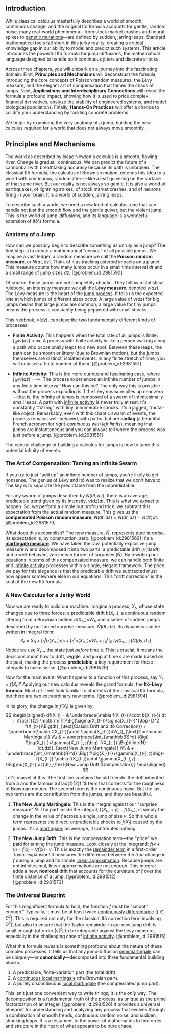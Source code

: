 ## Introduction
While classical calculus masterfully describes a world of smooth, continuous change, and the original Itô formula accounts for gentle, random noise, many real-world phenomena—from stock market crashes and neural spikes to [genetic mutations](@article_id:262134)—are defined by sudden, jarring leaps. Standard mathematical tools fall short in this jerky reality, creating a critical knowledge gap in our ability to model and predict such systems. This article introduces the powerful Itô formula for jump-diffusions, the mathematical language designed to handle both continuous jitters and discrete shocks.

Across three chapters, you will embark on a journey into this fascinating domain. First, **Principles and Mechanisms** will deconstruct the formula, introducing the core concepts of Poisson random measures, the Lévy measure, and the elegant art of compensation that tames the chaos of jumps. Next, **Applications and Interdisciplinary Connections** will reveal the formula's profound impact, showing how it is used to price complex financial derivatives, analyze the stability of engineered systems, and model biological populations. Finally, **Hands-On Practices** will offer a chance to solidify your understanding by tackling concrete problems.

We begin by examining the very anatomy of a jump, building the new calculus required for a world that does not always move smoothly.

## Principles and Mechanisms

The world as described by Isaac Newton's calculus is a smooth, flowing river. Change is gradual, continuous. We can predict the future of a cannonball with breathtaking accuracy because its path is unbroken. The classical Itô formula, the calculus of Brownian motion, extends this idea to a world with continuous, random jitters—like a leaf quivering on the surface of that same river. But our reality is not always so gentle. It is also a world of earthquakes, of lightning strikes, of stock market crashes, and of neurons firing in your brain. It is a world of sudden, jarring leaps.

To describe such a world, we need a new kind of calculus, one that can handle not just the smooth flow and the gentle quiver, but the violent jump. This is the world of jump-diffusions, and its language is a wonderful extension of Itô's formula.

### Anatomy of a Jump

How can we possibly begin to describe something as unruly as a jump? The first step is to create a mathematical "census" of all possible jumps. We imagine a vast ledger, a random measure we call the **Poisson random measure**, or $N(dt, dz)$. Think of it as tracking asteroid impacts on a planet. This measure counts how many jumps occur in a small time interval $dt$ and a small range of jump sizes $dz$. [@problem_id:2981590]

Of course, these jumps are not completely chaotic. They follow a statistical rulebook, an intensity measure we call the **Lévy measure**, denoted $\nu(dz)$. The Lévy measure is the heart of the [jump process](@article_id:200979). It tells us the expected *rate* at which jumps of different sizes occur. A large value of $\nu(dz)$ for big jumps means that large jumps are common; a large value for tiny jumps means the process is constantly being peppered with small shocks.

This rulebook, $\nu(dz)$, can describe two fundamentally different kinds of processes:

*   **Finite Activity**: This happens when the total rate of all jumps is finite: $\int_{\mathbb{R}^d} \nu(dz) < \infty$. A process with finite activity is like a person walking along a path who occasionally leaps to a new spot. Between these leaps, the path can be smooth or jittery (due to Brownian motion), but the jumps themselves are distinct, isolated events. In any finite stretch of time, you will only see a finite number of them. [@problem_id:2981551]

*   **Infinite Activity**: This is the more curious and fascinating case, where $\int_{\mathbb{R}^d} \nu(dz) = \infty$. The process experiences an infinite number of jumps in any finite time interval! How can this be? The only way this is possible without the process exploding is if the Lévy measure piles up near zero—that is, the infinity of jumps is composed of a swarm of infinitesimally small leaps. A path with [infinite activity](@article_id:197100) is never truly at rest; it's constantly "fizzing" with tiny, innumerable shocks. It's a jagged, fractal-like object. Remarkably, even with this chaotic swarm of events, the process remains well-behaved, with paths that are **càdlàg** (a beautiful French acronym for *right-continuous with left limits*), meaning that jumps are instantaneous and you can always tell where the process was just before a jump. [@problem_id:2981551]

The central challenge of building a calculus for jumps is how to tame this potential infinity of events.

### The Art of Compensation: Taming an Infinite Swarm

If you try to just "add up" an infinite number of jumps, you're likely to get nonsense. The genius of Lévy and Itô was to realize that we don't have to. The key is to separate the predictable from the unpredictable.

For any swarm of jumps described by $N(dt, dz)$, there is an average, predictable trend given by its intensity, $\nu(dz)dt$. This is what we *expect* to happen. So, we perform a simple but profound trick: we subtract this expectation from the actual random measure. This gives us the **compensated Poisson random measure**, $\tilde{N}(dt, dz) = N(dt, dz) - \nu(dz)dt$. [@problem_id:2981570]

What does this accomplish? The new measure, $\tilde{N}$, represents pure surprise. Its expectation is, by construction, zero. [@problem_id:2981569] It's a **[martingale measure](@article_id:182768)**. We have taken the raw, potentially explosive jump measure $N$ and decomposed it into two parts: a predictable drift ($\nu(dz) dt$) and a well-behaved, zero-mean torrent of surprises ($\tilde{N}$). By rewriting our equations in terms of this compensated measure, we can handle both finite and [infinite activity](@article_id:197100) processes within a single, elegant framework. The price we pay for this elegance is that the predictable drift we subtracted must now appear somewhere else in our equations. This "drift correction" is the soul of the new Itô formula.

### A New Calculus for a Jerky World

Now we are ready to build our machine. Imagine a process, $X_t$, whose state changes due to three forces: a predictable drift $b(X_{t-})$, a continuous random jittering from a Brownian motion $\sigma(X_{t-})dW_t$, and a series of sudden jumps described by our tamed surprise-measure, $\tilde{N}(dt, dz)$. Its dynamics can be written in integral form:
$$
X_t = X_0 + \int_0^t b(X_{s-})ds + \int_0^t \sigma(X_{s-})dW_s + \int_0^t\int_{\mathbb{R}^d} \gamma(X_{s-},z)\tilde{N}(ds,dz)
$$
Notice we use $X_{s-}$, the state just *before* time $s$. This is crucial; it means the decisions about how to drift, wiggle, and jump at time $s$ are made based on the past, making the process **predictable**, a key requirement for these integrals to make sense. [@problem_id:2981529]

Now for the main event. What happens to a function of this process, say $Y_t = f(X_t)$? Applying our new calculus reveals the grand formula, the **Itô-Lévy formula**. Much of it will look familiar to students of the classical Itô formula, but there are two extraordinary new terms. [@problem_id:2981594]

In its glory, the change in $f(X_t)$ is given by:
$$
\begin{aligned}
df(X_t) = & \underbrace{\nabla f(X_{t-})\cdot b(X_{t-}) dt + \frac{1}{2} \mathrm{Tr}\Big(\sigma(X_{t-})\sigma(X_{t-})^{\top} D^2 f(X_{t-})\Big)dt}_{\text{Classic Drift and Itô Correction}} + \underbrace{\nabla f(X_{t-})\cdot \sigma(X_{t-})dW_t}_{\text{Continuous Martingale}} \\\\
& + \underbrace{\int_{\mathbb{R}^d} \Big( f\big(X_{t-}+\gamma(X_{t-},z)\big)-f(X_{t-}) \Big)\tilde{N}(dt,dz)}_{\text{New Jump Martingale}} \\\\
& + \underbrace{\int_{\mathbb{R}^d} \Big( f\big(X_{t-}+\gamma(X_{t-},z)\big)-f(X_{t-})-\nabla f(X_{t-})\cdot \gamma(X_{t-},z) \Big)\nu(X_{t-},dz)dt}_{\text{New Jump Drift (Compensator)}}
\end{aligned}
$$
Let's marvel at this. The first line contains the old friends: the drift inherited from $b$ and the famous $\frac{1}{2}f''$ term that corrects for the roughness of Brownian motion. The second term is the continuous noise. But the last two terms are the contribution from the jumps, and they are beautiful.

1.  **The New Jump Martingale**: This is the integral against our "surprise measure" $\tilde{N}$. The part inside the integral, $f(X_{t-}+\gamma) - f(X_{t-})$, is simply the change in the value of $f$ across a single jump of size $\gamma$. So this whole term represents the direct, unpredictable shocks to $f(X_t)$ caused by the jumps. It's a [martingale](@article_id:145542); on average, it contributes nothing.

2.  **The New Jump Drift**: This is the compensation term—the "price" we paid for taming the jump measure. Look closely at the integrand: $f(x+\gamma) - f(x) - \nabla f(x)\cdot \gamma$. This is exactly the [remainder term](@article_id:159345) in a first-order Taylor expansion! It measures the difference between the *true* change in $f$ during a jump and its simple [linear approximation](@article_id:145607). Because jumps are not infinitesimal, linear approximations are not enough. This integral adds a new, **nonlocal** drift that accounts for the curvature of $f$ over the finite distance of a jump. [@problem_id:2981512] [@problem_id:2981573]

### The Universal Blueprint

For this magnificent formula to hold, the function $f$ must be "smooth enough." Typically, it must be at least twice [continuously differentiable](@article_id:261983) ($f \in C^2$). This is required not only for the classical Itô correction term involving $D^2 f$, but also to ensure that the Taylor remainder in our new jump drift is small enough (of order $|\gamma|^2$) to be integrable against the Lévy measure, especially in the challenging case of [infinite activity](@article_id:197100). [@problem_id:2981516]

What this formula reveals is something profound about the nature of these complex processes. It tells us that any jump-diffusion [semimartingale](@article_id:187944) can be uniquely—or **canonically**—decomposed into three fundamental building blocks:
1.  A predictable, finite-variation part (the total drift).
2.  A [continuous local martingale](@article_id:188427) (the Brownian part).
3.  A purely discontinuous [local martingale](@article_id:203239) (the compensated jump part).

This isn't just one convenient way to write things; it is the *only* way. The decomposition is a fundamental truth of the process, as unique as the prime factorization of an integer. [@problem_id:2981526] It provides a universal blueprint for understanding and analyzing any process that evolves through a combination of smooth trends, continuous random noise, and sudden, shocking leaps. It is a testament to the power of mathematics to find order and structure in the heart of what appears to be pure chaos.